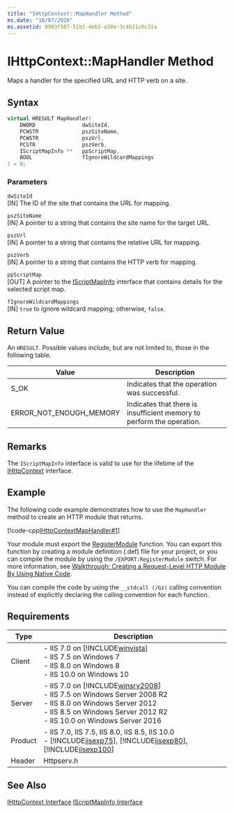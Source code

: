 ```yaml
---
title: "IHttpContext::MapHandler Method"
ms.date: "10/07/2016"
ms.assetid: 0903f587-51b1-4eb2-a38e-3c4b11c6c31a
---
```

# IHttpContext::MapHandler Method
Maps a handler for the specified URL and HTTP verb on a site.  
  
## Syntax  
  
```cpp  
virtual HRESULT MapHandler(  
    DWORD               dwSiteId,  
    PCWSTR              pszSiteName,  
    PCWSTR              pszUrl,  
    PCSTR               pszVerb,  
    IScriptMapInfo **   ppScriptMap,  
    BOOL                fIgnoreWildcardMappings  
) = 0;  
```  
  
### Parameters  
 `dwSiteId`  
 [IN] The ID of the site that contains the URL for mapping.  
  
 `pszSiteName`  
 [IN] A pointer to a string that contains the site name for the target URL.  
  
 `pszUrl`  
 [IN] A pointer to a string that contains the relative URL for mapping.  
  
 `pszVerb`  
 [IN] A pointer to a string that contains the HTTP verb for mapping.  
  
 `ppScriptMap`  
 [OUT] A pointer to the [IScriptMapInfo](../../web-development-reference/native-code-api-reference/iscriptmapinfo-interface.md) interface that contains details for the selected script map.  
  
 `fIgnoreWildcardMappings`  
 [IN] `true` to ignore wildcard mapping; otherwise, `false`.  
  
## Return Value  
 An `HRESULT`. Possible values include, but are not limited to, those in the following table.  
  
|Value|Description|  
|-----------|-----------------|  
|S_OK|Indicates that the operation was successful.|  
|ERROR_NOT_ENOUGH_MEMORY|Indicates that there is insufficient memory to perform the operation.|  
  
## Remarks  
 The `IScriptMapInfo` interface is valid to use for the lifetime of the [IHttpContext](../../web-development-reference/native-code-api-reference/ihttpcontext-interface.md) interface.  
  
## Example  
 The following code example demonstrates how to use the `MapHandler` method to create an HTTP module that returns.  
  
 [!code-cpp[IHttpContextMapHandler#1](../../../samples/snippets/cpp/VS_Snippets_IIS/IIS7/_New/IHttpContextMapHandler/cpp/IHttpContextMapHandler.cpp#1)]
  
 Your module must export the [RegisterModule](../../web-development-reference/native-code-api-reference/pfn-registermodule-function.md) function. You can export this function by creating a module definition (.def) file for your project, or you can compile the module by using the `/EXPORT:RegisterModule` switch. For more information, see [Walkthrough: Creating a Request-Level HTTP Module By Using Native Code](../../web-development-reference/native-code-development-overview/walkthrough-creating-a-request-level-http-module-by-using-native-code.md).  
  
 You can compile the code by using the `__stdcall (/Gz)` calling convention instead of explicitly declaring the calling convention for each function.  
  
## Requirements  
  
|Type|Description|  
|----------|-----------------|  
|Client|-   IIS 7.0 on [!INCLUDE[winvista](../../wmi-provider/includes/winvista-md.md)]<br />-   IIS 7.5 on Windows 7<br />-   IIS 8.0 on Windows 8<br />-   IIS 10.0 on Windows 10|  
|Server|-   IIS 7.0 on [!INCLUDE[winsrv2008](../../wmi-provider/includes/winsrv2008-md.md)]<br />-   IIS 7.5 on Windows Server 2008 R2<br />-   IIS 8.0 on Windows Server 2012<br />-   IIS 8.5 on Windows Server 2012 R2<br />-   IIS 10.0 on Windows Server 2016|  
|Product|-   IIS 7.0, IIS 7.5, IIS 8.0, IIS 8.5, IIS 10.0<br />-   [!INCLUDE[iisexp75](../../web-development-reference/native-code-api-reference/includes/iisexp75-md.md)], [!INCLUDE[iisexp80](../../web-development-reference/native-code-api-reference/includes/iisexp80-md.md)], [!INCLUDE[iisexp100](../../web-development-reference/native-code-api-reference/includes/iisexp100-md.md)]|  
|Header|Httpserv.h|  
  
## See Also  
 [IHttpContext Interface](../../web-development-reference/native-code-api-reference/ihttpcontext-interface.md)
 [IScriptMapInfo Interface](../../web-development-reference/native-code-api-reference/iscriptmapinfo-interface.md)
